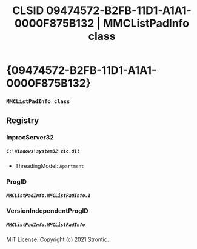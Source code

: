 ﻿---
title: "CLSID 09474572-B2FB-11D1-A1A1-0000F875B132 | MMCListPadInfo class"
excerpt: What is COM-Object CLSID 09474572-B2FB-11D1-A1A1-0000F875B132?
---

# {09474572-B2FB-11D1-A1A1-0000F875B132}

### `MMCListPadInfo class`

## Registry


### InprocServer32

##### `C:\Windows\system32\cic.dll`
* ThreadingModel: `Apartment`

### ProgID

##### `MMCListPadInfo.MMCListPadInfo.1`

### VersionIndependentProgID

##### `MMCListPadInfo.MMCListPadInfo`

MIT License. Copyright (c) 2021 Strontic.


